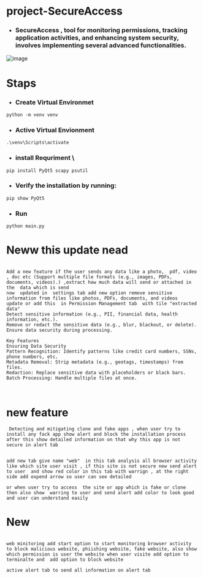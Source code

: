 # project-SecureAccess
- ### SecureAccess ,  tool for monitoring permissions, tracking application activities, and enhancing system security, involves implementing several advanced functionalities.


![image](https://github.com/user-attachments/assets/9e3f240f-996a-465a-b8fe-9d4d09c7e395)





# Staps 
- ### Create Virtual Environmet
```
python -m venv venv
```
- ### Active Virtual Envionment
```
.\venv\Scripts\activate
```

- ### install Requriment \
```
pip install PyQt5 scapy psutil

```
- ###  Verify the installation by running:
```
pip show PyQt5

```


- ### Run
```
python main.py
```












# Neww this update nead 


```

Add a new feature if the user sends any data like a photo,  pdf, video , doc etc (Support multiple file formats (e.g., images, PDFs, documents, videos).) ,extract how much data will send or attached in the  data which is send
now  updated in  settings tab add new option remove sensitive information from files like photos, PDFs, documents, and videos
update or add this  in Permission Management tab  with tile "extracted data"
Detect sensitive information (e.g., PII, financial data, health information, etc.).
Remove or redact the sensitive data (e.g., blur, blackout, or delete).
Ensure data security during processing.

Key Features
Ensuring Data Security
Pattern Recognition: Identify patterns like credit card numbers, SSNs, phone numbers, etc.
Metadata Removal: Strip metadata (e.g., geotags, timestamps) from files.
Redaction: Replace sensitive data with placeholders or black bars.
Batch Processing: Handle multiple files at once.



```

# new feature 
```
 Detecting and mitigating clone and fake apps , when user try to install any fack app show alert and block the installation process
after this show detailed information on that why this app is not secure in alert tab


add new tab give name "web"  in this tab analysis all browser activity like which site user visit , if this site is not secure new send alert to user  and show red color in this tab with warrign , at the right side add expend arrow so user can see detailed 

or when user try to access  the site or app which is fake or clone then also show  warring to user and send alert add color to look good and user can understand easily  
```



# New
```

web minitoring add start option to start monitoring browser activity to block malicious website, phiishing website, fake website, also show which permission is user the website when user visite add option to terminalte and  add option to block website 

active alert tab to send all information on alert tab

```


